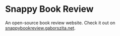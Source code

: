 # Snappy Book Review

An open-source book review website. Check it out on [snappybookreview.gaborszita.net](https://snappybookreview.gaborszita.net/).
